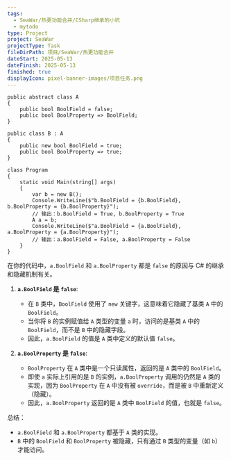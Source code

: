 ```yaml
---
tags:
  - SeaWar/热更功能合并/CSharp继承的小坑
  - mytodo
type: Project
project: SeaWar
projectType: Task
fileDirPath: 项目/SeaWar/热更功能合并
dateStart: 2025-05-13
dateFinish: 2025-05-13
finished: true
displayIcon: pixel-banner-images/项目任务.png
---
```

```CSharp
public abstract class A  
{  
    public bool BoolField = false;  
    public bool BoolProperty => BoolField;  
}  
  
public class B : A  
{  
    public new bool BoolField = true;  
    public bool BoolProperty => true;  
}  
  
class Program  
{  
    static void Main(string[] args)  
    {        
	    var b = new B();  
        Console.WriteLine($"b.BoolField = {b.BoolField}, b.BoolProperty = {b.BoolProperty}"); 
        // 输出：b.BoolField = True, b.BoolProperty = True
		A a = b;  
        Console.WriteLine($"a.BoolField = {a.BoolField}, a.BoolProperty = {a.BoolProperty}"); 
        // 输出：a.BoolField = False, a.BoolProperty = False
    }
}
```

在你的代码中，`a.BoolField` 和 `a.BoolProperty` 都是 `false` 的原因与 C# 的继承和隐藏机制有关。

1. **`a.BoolField` 是 `false`**:
   - 在 `B` 类中，`BoolField` 使用了 `new` 关键字，这意味着它隐藏了基类 `A` 中的 `BoolField`。
   - 当你将 `B` 的实例赋值给 `A` 类型的变量 `a` 时，访问的是基类 `A` 中的 `BoolField`，而不是 `B` 中的隐藏字段。
   - 因此，`a.BoolField` 的值是 `A` 类中定义的默认值 `false`。

2. **`a.BoolProperty` 是 `false`**:
   - `BoolProperty` 在 `A` 类中是一个只读属性，返回的是 `A` 类中的 `BoolField`。
   - 即使 `a` 实际上引用的是 `B` 的实例，`a.BoolProperty` 调用的仍然是 `A` 类的实现，因为 `BoolProperty` 在 `A` 中没有被 `override`，而是被 `B` 中重新定义（隐藏）。
   - 因此，`a.BoolProperty` 返回的是 `A` 类中 `BoolField` 的值，也就是 `false`。

总结：
- `a.BoolField` 和 `a.BoolProperty` 都基于 `A` 类的实现。
- `B` 中的 `BoolField` 和 `BoolProperty` 被隐藏，只有通过 `B` 类型的变量（如 `b`）才能访问。




